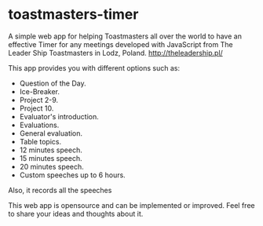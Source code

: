 # toastmasters-timer
A simple web app for helping Toastmasters all over the world to have an effective Timer for any meetings developed with JavaScript from The Leader Ship Toastmasters in Lodz, Poland.
http://theleadership.pl/

This app provides you with different options such as:
- Question of the Day.
- Ice-Breaker.
- Project 2-9.
- Project 10.
- Evaluator's introduction.
- Evaluations.
- General evaluation.
- Table topics.
- 12 minutes speech.
- 15 minutes speech.
- 20 minutes speech.
- Custom speeches up to 6 hours.

Also, it records all the speeches

This web app is opensource and can be implemented or improved. Feel free to share your ideas and thoughts about it.
